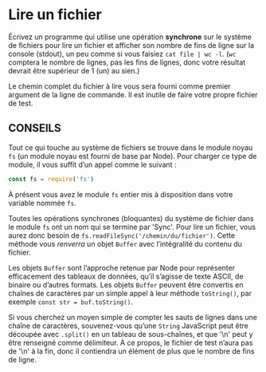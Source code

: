 # Lire un fichier

Écrivez un programme qui utilise une opération **synchrone** sur le système de fichiers pour lire un fichier et afficher son nombre de fins de ligne sur la console (stdout), un peu comme si vous faisiez `cat file | wc -l`.  (`wc` comptera le nombre de lignes, pas les fins de lignes, donc votre résultat devrait être supérieur de 1 (un) au sien.)

Le chemin complet du fichier à lire vous sera fourni comme premier argument
de la ligne de commande. Il est inutile de faire votre propre fichier de test.

## CONSEILS

Tout ce qui touche au système de fichiers se trouve dans le module noyau `fs`
(un module noyau est fourni de base par Node).  Pour charger ce type de
module, il vous suffit d’un appel comme le suivant :

```js
const fs = require('fs')
```

À présent vous avez le module `fs` entier mis à disposition dans votre variable nommée `fs`.

Toutes les opérations synchrones (bloquantes) du système de fichier dans le module `fs` ont un nom qui se termine par 'Sync'.  Pour lire un fichier, vous aurez donc besoin de `fs.readFileSync('/chemin/du/fichier')`.  Cette méthode vous *renverra* un objet `Buffer` avec l’intégralité du contenu du fichier.

Les objets `Buffer` sont l’approche retenue par Node pour représenter efficacement des tableaux de données, qu’il s’agisse de texte ASCII, de binaire ou d’autres formats.  Les objets `Buffer` peuvent être convertis en chaînes de caractères par un simple appel à leur méthode `toString()`, par exemple `const str = buf.toString()`.

Si vous cherchez un moyen simple de compter les sauts de lignes dans une chaîne de caractères, souvenez-vous qu’une `String` JavaScript peut être découpée avec `.split()` en un tableau de sous-chaînes, et que '\n' peut y être renseigné comme délimiteur.  À ce propos, le fichier de test n’aura pas de '\n' à la fin, donc il contiendra un élément de plus que le nombre de fins de ligne.
